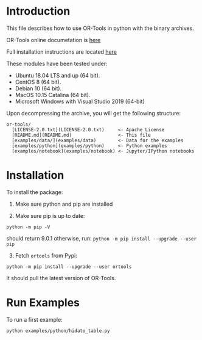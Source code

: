 # Introduction

This file describes how to use OR-Tools in python with the binary archives.

OR-Tools online documetation is
[here](https://developers.google.com/optimization)

Full installation instructions are located
[here](https://developers.google.com/optimization/install/python/)

These modules have been tested under:

  - Ubuntu 18.04 LTS and up (64 bit).
  - CentOS 8 (64 bit).
  - Debian 10 (64 bit).
  - MacOS 10.15 Catalina (64 bit).
  - Microsoft Windows with Visual Studio 2019 (64-bit)

Upon decompressing the archive, you will get the following structure:

```
or-tools/
  [LICENSE-2.0.txt](LICENSE-2.0.txt)     <- Apache License
  [README.md](README.md)                 <- This file
  [examples/data/](examples/data)        <- Data for the examples
  [examples/python](examples/python)     <- Python examples
  [examples/notebook](examples/notebook) <- Jupyter/IPython notebooks
```

# Installation

To install the package:

1. Make sure python and pip are installed

2. Make sure pip is up to date:

```shell
python -m pip -V
```

should return 9.0.1  otherwise, run: `python -m pip install --upgrade --user pip`

3. Fetch `ortools` from Pypi:

```shell
python -m pip install --upgrade --user ortools
```

It should pull the latest version of OR-Tools.

# Run Examples

To run a first example:

```shell
python examples/python/hidato_table.py
```
